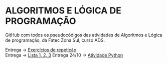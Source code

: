# ALGORITMOS E LÓGICA DE PROGRAMAÇÃO

GitHub com todos os pseudocódigos das atividades de Algoritmos e Lógica de programação, da Fatec Zona Sul, curso ADS.

Entrega -> [Exercícios de repetição](Repetição)  
Entrega -> [Lista 1, 2, 3](Manzano)
Entrega 24/10 -> [Atividade Python](Atividades_entrega_24_10.ipynb)